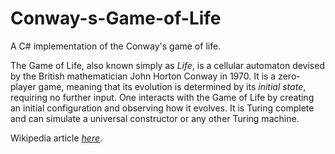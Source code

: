 # Conway-s-Game-of-Life
A C# implementation of the Conway's game of life.

The Game of Life, also known simply as *Life*, is a cellular automaton devised by the British mathematician John Horton Conway in 1970. It is a zero-player game, meaning that its evolution is determined by its *initial state*, requiring no further input. One interacts with the Game of Life by creating an initial configuration and observing how it evolves. It is Turing complete and can simulate a universal constructor or any other Turing machine.

Wikipedia article [*here*](https://en.wikipedia.org/wiki/Conway%27s_Game_of_Life).
